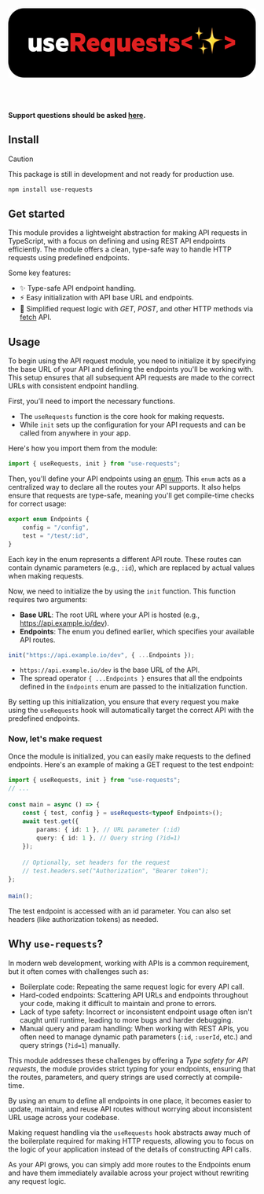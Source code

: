 <div align="center">
	<br>
	<br>
	<img width="712" src="assets/logo.png" alt="use requests">
	<br>
	<br>
	<br>
	<br>
</div>

**Support questions should be asked [here](https://github.com/frangeris/use-requests/discussions).**

## Install

> [!CAUTION]
> This package is still in development and not ready for production use.

```sh
npm install use-requests
```

## Get started

This module provides a lightweight abstraction for making API requests in TypeScript, with a focus on defining and using REST API endpoints efficiently. The module offers a clean, type-safe way to handle HTTP requests using predefined endpoints.

Some key features:

- ✨ Type-safe API endpoint handling.
- ⚡️ Easy initialization with API base URL and endpoints.
- 🦾 Simplified request logic with _GET_, _POST_, and other HTTP methods via [fetch](https://developer.mozilla.org/en-US/docs/Web/API/Fetch_API/Using_Fetch) API.

## Usage

To begin using the API request module, you need to initialize it by specifying the base URL of your API and defining the endpoints you'll be working with. This setup ensures that all subsequent API requests are made to the correct URLs with consistent endpoint handling.

First, you’ll need to import the necessary functions.

- The `useRequests` function is the core hook for making requests.
- While `init` sets up the configuration for your API requests and can be called from anywhere in your app.

Here's how you import them from the module:

```ts
import { useRequests, init } from "use-requests";
```

Then, you'll define your API endpoints using an [enum](https://www.typescriptlang.org/docs/handbook/enums.html). This `enum` acts as a centralized way to declare all the routes your API supports. It also helps ensure that requests are type-safe, meaning you'll get compile-time checks for correct usage:

```ts
export enum Endpoints {
	config = "/config",
	test = "/test/:id",
}
```

Each key in the enum represents a different API route. These routes can contain dynamic parameters (e.g., `:id`), which are replaced by actual values when making requests.

Now, we need to initialize the by using the `init` function. This function requires two arguments:

- **Base URL**: The root URL where your API is hosted (e.g., https://api.example.io/dev).
- **Endpoints**: The enum you defined earlier, which specifies your available API routes.

```ts
init("https://api.example.io/dev", { ...Endpoints });
```

- `https://api.example.io/dev` is the base URL of the API.
- The spread operator `{ ...Endpoints }` ensures that all the endpoints defined in the `Endpoints` enum are passed to the initialization function.

By setting up this initialization, you ensure that every request you make using the `useRequests` hook will automatically target the correct API with the predefined endpoints.

### Now, let's make request

Once the module is initialized, you can easily make requests to the defined endpoints. Here's an example of making a GET request to the test endpoint:

```ts
import { useRequests, init } from "use-requests";
// ...

const main = async () => {
	const { test, config } = useRequests<typeof Endpoints>();
	await test.get({
		params: { id: 1 }, // URL parameter (:id)
		query: { id: 1 }, // Query string (?id=1)
	});

	// Optionally, set headers for the request
	// test.headers.set("Authorization", "Bearer token");
};

main();
```

The test endpoint is accessed with an id parameter. You can also set headers (like authorization tokens) as needed.

## Why `use-requests`?

In modern web development, working with APIs is a common requirement, but it often comes with challenges such as:

- Boilerplate code: Repeating the same request logic for every API call.
- Hard-coded endpoints: Scattering API URLs and endpoints throughout your code, making it difficult to maintain and prone to errors.
- Lack of type safety: Incorrect or inconsistent endpoint usage often isn't caught until runtime, leading to more bugs and harder debugging.
- Manual query and param handling: When working with REST APIs, you often need to manage dynamic path parameters (`:id`, `:userId`, etc.) and query strings (`?id=1`) manually.

This module addresses these challenges by offering a _Type safety for API requests_, the module provides strict typing for your endpoints, ensuring that the routes, parameters, and query strings are used correctly at compile-time.

By using an enum to define all endpoints in one place, it becomes easier to update, maintain, and reuse API routes without worrying about inconsistent URL usage across your codebase.

Making request handling via the `useRequests` hook abstracts away much of the boilerplate required for making HTTP requests, allowing you to focus on the logic of your application instead of the details of constructing API calls.

As your API grows, you can simply add more routes to the Endpoints enum and have them immediately available across your project without rewriting any request logic.
